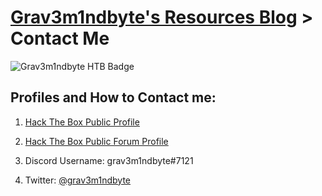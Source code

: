 # [Grav3m1ndbyte's Resources Blog](/index.md) > Contact Me


![Grav3m1ndbyte HTB Badge](https://www.hackthebox.eu/badge/image/75471)



## Profiles and How to Contact me:
  1. [Hack The Box Public Profile](https://www.hackthebox.eu/profile/75471)
  
  2. [Hack The Box Public Forum Profile](https://forum.hackthebox.eu/profile/grav3m1ndbyte)
  
  3. Discord Username: grav3m1ndbyte#7121
  
  4. Twitter: [@grav3m1ndbyte](https://twitter.com/grav3m1ndbyte)



